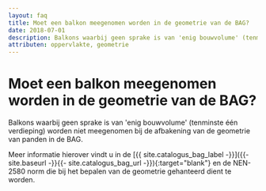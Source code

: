```yaml
---
layout: faq
title: Moet een balkon meegenomen worden in de geometrie van de BAG?
date: 2018-07-01
description: Balkons waarbij geen sprake is van 'enig bouwvolume' (tenminste één verdieping) worden niet meegenomen bij de afbakening van de geometrie van panden in de BAG.
attributen: oppervlakte, geometrie
---
```


# Moet een balkon meegenomen worden in de geometrie van de BAG?

Balkons waarbij geen sprake is van 'enig bouwvolume' (tenminste één verdieping) worden niet meegenomen bij de afbakening van de geometrie van panden in de BAG.

Meer informatie hierover vindt u in de [{{ site.catalogus_bag_label -}}]({{- site.baseurl -}}{{- site.catalogus_bag_url -}}){:target="blank"} en de NEN-2580 norm die bij het bepalen van de geometrie gehanteerd dient te worden.

